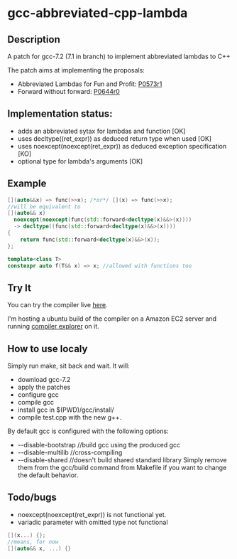 # gcc-abbreviated-cpp-lambda

## Description
A patch for gcc-7.2 (7.1 in branch) to implement abbreviated lambdas to C++

The patch aims at implementing the proposals:
* Abbreviated Lambdas for Fun and Profit: [P0573r1](http://www.open-std.org/jtc1/sc22/wg21/docs/papers/2017/p0573r1.html)
* Forward without forward: [P0644r0](http://www.open-std.org/jtc1/sc22/wg21/docs/papers/2017/p0644r0.html)

## Implementation status:
* adds an abbreviated sytax for lambdas and function [OK]
* uses decltype\(\(ret_expr\)\) as deduced return type when used [OK]
* uses noexcept(noexcept(ret_expr)) as deduced exception specification [KO]
* optional type for lambda's arguments [OK]

## Example
```c++
[](auto&&x) => func(>>x); /*or*/ [](x) => func(>>x);
//will be equivalent to
[](auto&& x)
  noexcept(noexcept(func(std::forward<decltype(x)&&>(x))))
  -> decltype((func(std::forward<decltype(x)&&>(x))))
{
    return func(std::forward<decltype(x)&&>(x));    
};

template<class T>
constexpr auto f(T&& x) => x; //allowed with functions too
```

## Try It

You can try the compiler live [here](http://www.gcc-abbreviated-lambdas-proposal.tk/).

I'm hosting a ubuntu build of the compiler on a Amazon EC2 server and running [compiler explorer](https://github.com/mattgodbolt/compiler-explorer) on it.

## How to use localy

Simply run make, sit back and wait.
It will:
* download gcc-7.2
* apply the patches
* configure gcc
* compile gcc
* install gcc in $(PWD)/gcc/install/
* compile test.cpp with the new g++.

By default gcc is configured with the following options:
* --disable-bootstrap //build gcc using the produced gcc
* --disable-multilib //cross-compiling
* --disable-shared //doesn't build shared standard library
Simply remove them from the gcc/build command from Makefile if you want to change the default behavior.

## Todo/bugs
* noexcept(noexcept(ret_expr)) is not functional yet.
* variadic parameter with omitted type not functional
```c++
[](x...) {};
//means, for now
[](auto&& x, ...) {}
```
